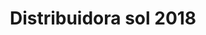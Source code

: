 ---
title: "Distribuidora sol 2018"
url: /puerto-la-cruz/distribuidora-sol-2018/
shop: comodidad
---